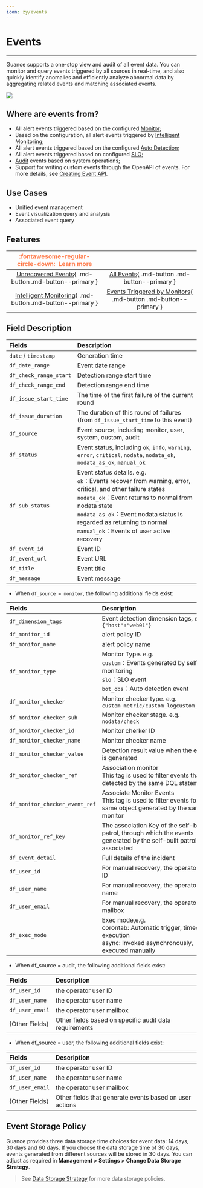 ```yaml
---
icon: zy/events
---
```

# Events
---

Guance supports a one-stop view and audit of all event data. You can monitor and query events triggered by all sources in real-time, and also quickly identify anomalies and efficiently analyze abnormal data by aggregating related events and matching associated events.

![](img/4.event_3.png)

## Where are events from?

- All alert events triggered based on the configured [Monitor](../monitor/monitor/index.md);
- Based on the configuration, all alert events triggered by [Intelligent Monitoring](../monitoring/intelligent-monitoring/index.md);  
- All alert events triggered based on the configured [Auto Detection](../monitoring/bot-obs/index.md);
- All alert events triggered based on configured [SLO](../monitoring/slo.md);
- [Audit](../management/operation-audit.md) events based on system operations;
- Support for writing custom events through the OpenAPI of events. For more details, see [Creating Event API](../open-api/keyevent/create.md).

## Use Cases

- Unified event management
- Event visualization query and analysis
- Associated event query

## Features

|                   <font color=coral size=3>:fontawesome-regular-circle-down: &nbsp;**Learn more**</font>                         |                                                              |
| :----------------------------------------------------------: | :----------------------------------------------------------: | 
| [Unrecovered Events](unrecovered-events.md){ .md-button .md-button--primary } | [All Events](event-list.md){ .md-button .md-button--primary } |
| [Intelligent Monitoring](inte-monitoring-event.md){ .md-button .md-button--primary } | [Events Triggered by Monitors](../monitoring/monitor/index.md){ .md-button .md-button--primary } |


## Field Description

| Fields                 | Description                                                  |
| :--------------------- | :----------------------------------------------------------- |
| `date` / `timestamp`   | Generation time                                              |
| `df_date_range`        | Event date range                                             |
| `df_check_range_start` | Detection range start time                                   |
| `df_check_range_end`   | Detection range end time                                     |
| `df_issue_start_time`  | The time of the first failure of the current round           |
| `df_issue_duration`    | The duration of this round of failures (from `df_issue_start_time` to this event) |
| `df_source`            | Event source, including monitor, user, system, custom, audit |
| `df_status`            | Event status, including `ok`, `info`, `warning`, `error`, `critical`, `nodata`, `nodata_ok`, `nodata_as_ok`, `manual_ok` |
| `df_sub_status`        | Event status details. e.g. <br/>`ok`：Events recover from warning, error, critical, and other failure states<br/>`nodata_ok`：Event returns to normal from nodata state<br/>`nodata_as_ok`：Event nodata status is regarded as returning to normal<br/>`manual_ok`：Events of user active recovery |
| `df_event_id`          | Event ID                                                     |
| `df_event_url`         | Event URL                                                    |
| `df_title`             | Event title                                                  |
| `df_message`           | Event message                                                |


- When `df_source = monitor`, the following additional fields exist:

| Fields                         | Description                                                  |
| :----------------------------- | :----------------------------------------------------------- |
| `df_dimension_tags`            | Event detection dimension tags, e.g.  `{"host":"web01"}`     |
| `df_monitor_id`                | alert policy ID                                              |
| `df_monitor_name`              | alert policy name                                            |
| `df_monitor_type`              | Monitor Type. e.g.<br/>`custom`：Events generated by self-built monitoring<br/>`slo`：SLO event<br/>`bot_obs`：Auto detection event |
| `df_monitor_checker`           | Monitor checker type. e.g. `custom_metric/custom_logcustom_apm/…` |
| `df_monitor_checker_sub`       | Monitor checker stage. e.g. `nodata/check`                   |
| `df_monitor_checker_id`        | Monitor cherker ID                                           |
| `df_monitor_checker_name`      | Monitor checker name                                         |
| `df_monitor_checker_value`     | Detection result value when the event is generated           |
| `df_monitor_checker_ref`       | Association monitor<br/>This tag is used to filter events that are detected by the same DQL statement |
| `df_monitor_checker_event_ref` | Associate Monitor Events <br/>This tag is used to filter events for the same object generated by the same monitor |
| `df_monitor_ref_key`           | The association Key of the self-built patrol, through which the events generated by the self-built patrol are associated |
| `df_event_detail`              | Full details of the incident                                 |
| `df_user_id`                   | For manual recovery, the operator user ID                    |
| `df_user_name`                 | For manual recovery, the operator user name                  |
| `df_user_email`                | For manual recovery, the operator user mailbox               |
| `df_exec_mode`                 | Exec mode,e.g.<br/>corontab: Automatic trigger, timed execution<br/>async: Invoked asynchronously, executed manually |

- When df_source = audit, the following additional fields exist:

| Fields          | Description                                            |
| :-------------- | :----------------------------------------------------- |
| `df_user_id`    | the operator user ID                                   |
| `df_user_name`  | the operator user name                                 |
| `df_user_email` | the operator user mailbox                              |
| {Other Fields}  | Other fields based on specific audit data requirements |

- When df_source = user, the following additional fields exist:

| Fields          | Description                                             |
| :-------------- | :------------------------------------------------------ |
| `df_user_id`    | the operator user ID                                    |
| `df_user_name`  | the operator user name                                  |
| `df_user_email` | the operator user mailbox                               |
| {Other Fields}  | Other fields that generate events based on user actions |

## Event Storage Policy

Guance provides three data storage time choices for event data: 14 days, 30 days and 60 days. If you choose the data storage time of 30 days, events generated from different sources will be stored in 30 days. You can adjust as required in **Management > Settings > Change Data Storage Strategy**. 

> See [Data Storage Strategy](../billing/billing-method/data-storage.md) for more data storage policies.
